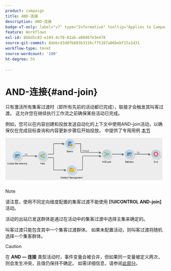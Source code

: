 ```yaml
---
product: campaign
title: AND-连接
description: AND-连接
badge-v7-only: label="v7" type="Informative" tooltip="Applies to Campaign Classic v7 only"
feature: Workflows
exl-id: 8b6d5c03-e104-4cf0-82ab-a08467e3e478
source-git-commit: 8debcd3d8fb883b3316cf75187a86bebf15a1d31
workflow-type: tm+mt
source-wordcount: '190'
ht-degree: 5%

---
```


# AND-连接{#and-join}



只有激活所有集客过渡时（即所有先前的活动都已完成），联接才会触发其叫客过渡。 这允许您在继续执行工作流之前确保某些活动已完成。

例如，您可以在内容创建和投放发送自动化的上下文中使用AND-join活动，以确保仅在完成目标查询和内容更新步骤后开始投放。 中提供了专用用例 [本节](../../delivery/using/automating-via-workflows.md#creating-the-delivery-and-its-content)

![](assets/and-join-usage.png)

>[!NOTE]
>
>请注意，使用不同定向维度配置的集客过渡不能使用 **[!UICONTROL AND-join]** 活动。

活动的出站已发送群体是通过在活动中的集客过渡中选择主集来确定的。

叫客过渡只能包含其中一个集客过渡群体。 如果未配置活动，则叫客过渡将随机选择一个集客群体。

>[!CAUTION]
>
>在 **AND — 连接** 类型活动时，事件变量会被合并，但如果同一变量被定义两次，则会发生冲突，且值仍保持不确定。 如需详细信息，请参阅[此部分](javascript-scripts-and-templates.md#event-variables)。
